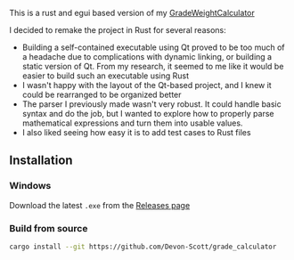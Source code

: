 This is a rust and egui based version of my [GradeWeightCalculator](https://github.com/Devon-Scott/GradeWeightCalculator)

I decided to remake the project in Rust for several reasons:
- Building a self-contained executable using Qt proved to be too much of a headache due to complications with dynamic linking, or building a static version of Qt. From my research, it seemed to me like it would be easier to build such an executable using Rust
- I wasn't happy with the layout of the Qt-based project, and I knew it could be rearranged to be organized better
- The parser I previously made wasn't very robust. It could handle basic syntax and do the job, but I wanted to explore how to properly parse mathematical expressions and turn them into usable values. 
- I also liked seeing how easy it is to add test cases to Rust files

## Installation

### Windows
Download the latest `.exe` from the [Releases page](https://github.com/Devon-Scott/grade_calculator/releases)

### Build from source
```bash
cargo install --git https://github.com/Devon-Scott/grade_calculator